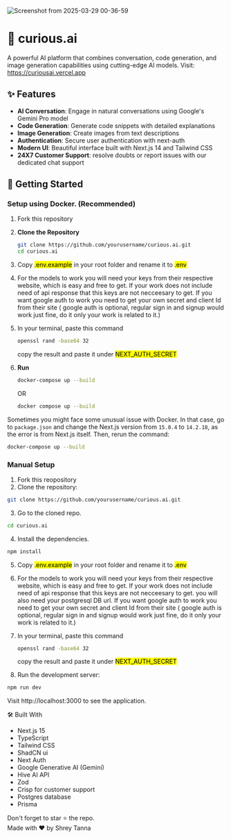 ![Screenshot from 2025-03-29 00-36-59](https://github.com/user-attachments/assets/450875aa-acc5-42cd-9f1a-8551261400d5)

# 🤖 curious.ai

A powerful AI platform that combines conversation, code generation, and image generation capabilities using cutting-edge AI models. Visit: https://curiousai.vercel.app

## ✨ Features

- **AI Conversation**: Engage in natural conversations using Google's Gemini Pro model
- **Code Generation**: Generate code snippets with detailed explanations
- **Image Generation**: Create images from text descriptions
- **Authentication**: Secure user authentication with next-auth
- **Modern UI**: Beautiful interface built with Next.js 14 and Tailwind CSS
- **24X7 Customer Support**: resolve doubts or report issues with our dedicated chat support

## 🚀 Getting Started

### Setup using Docker. (Recommended)

1.  Fork this repository
2. **Clone the Repository**
   ```bash
   git clone https://github.com/yourusername/curious.ai.git
   cd curious.ai
3. Copy <mark>.env.example</mark> in your root folder and rename it to <mark>.env</mark>
4. For the models to work you will need your keys from their respective website, which is easy and free to get. If your work does not include need of api response that this keys are not necceesary to get. If you want google auth to work you need to get your own secret and client Id from their site ( google auth is optional, regular sign in and signup would work just fine, do it only your work is related to it.) 
5. In your terminal, paste this command
   ```bash
   openssl rand -base64 32
   ```
   copy the result and paste it under <mark>NEXT_AUTH_SECRET</mark>
6. **Run**
   ```bash
   docker-compose up --build
   ```
   OR
   
   ```bash
   docker compose up --build
   ```
Sometimes you might face some unusual issue with Docker. In that case, go to `package.json` and change the Next.js version from `15.0.4` to `14.2.18`, as the error is from Next.js itself. Then, rerun the command:

   ```bash
   docker-compose up --build
   ```

### Manual Setup 
1. Fork this reopository
2. Clone the repository:
```bash
git clone https://github.com/yourusername/curious.ai.git
```

3. Go to the cloned repo.
```bash
cd curious.ai
```
4. Install the dependencies.
```bash
npm install
```

5. Copy <mark>.env.example</mark> in your root folder and rename it to <mark>.env</mark>
6. For the models to work you will need your keys from their respective website, which is easy and free to get. If your work does not include need of api response that this keys are not necceesary to get. you will also need your postgresql DB url. If you want google auth to work you need to get your own secret and client Id from their site ( google auth is optional, regular sign in and signup would work just fine, do it only your work is related to it.) 
7. In your terminal, paste this command
   ```bash
   openssl rand -base64 32
   ```
   copy the result and paste it under <mark>NEXT_AUTH_SECRET</mark>
   
8. Run the development server:
```bash
npm run dev
```

   
Visit http://localhost:3000 to see the application.

🛠️ Built With
- Next.js 15
- TypeScript
- Tailwind CSS
- ShadCN ui
- Next Auth
- Google Generative AI (Gemini)
- Hive AI API
- Zod
- Crisp for customer support
- Postgres database
- Prisma

Don't forget to star ⭐ the repo. <br>
Made with ❤️ by Shrey Tanna
